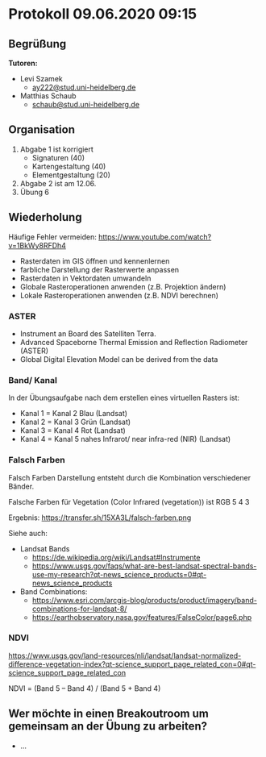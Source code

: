 # Protokoll 09.06.2020 09:15

## Begrüßung

**Tutoren:**
- Levi Szamek
    - ay222@stud.uni-heidelberg.de
- Matthias Schaub
    - schaub@stud.uni-heidelberg.de


## Organisation

 1. Abgabe 1 ist korrigiert
    - Signaturen (40)
    - Kartengestaltung (40)
    - Elementgestaltung (20)
2. Abgabe 2 ist am 12.06.
3. Übung 6


## Wiederholung

Häufige Fehler vermeiden:
https://www.youtube.com/watch?v=1BkWy8RFDh4

- Rasterdaten im GIS öffnen und kennenlernen
- farbliche Darstellung der Rasterwerte anpassen
- Rasterdaten in Vektordaten umwandeln
- Globale Rasteroperationen anwenden (z.B. Projektion ändern)
- Lokale Rasteroperationen anwenden (z.B. NDVI berechnen)


### ASTER

- Instrument an Board des Satelliten Terra.
- Advanced Spaceborne Thermal Emission and Reflection Radiometer (ASTER)
- Global Digital Elevation Model can be derived from the data


### Band/ Kanal

In der Übungsaufgabe nach dem erstellen eines virtuellen Rasters ist:
- Kanal 1 = Kanal 2 Blau (Landsat)
- Kanal 2 = Kanal 3 Grün (Landsat)
- Kanal 3 = Kanal 4 Rot (Landsat)
- Kanal 4 = Kanal 5 nahes Infrarot/ near infra-red (NIR) (Landsat)


### Falsch Farben

Falsch Farben Darstellung entsteht durch die Kombination verschiedener Bänder.

Falsche Farben für Vegetation (Color Infrared (vegetation)) ist RGB 5 4 3

Ergebnis: https://transfer.sh/15XA3L/falsch-farben.png

Siehe auch:
- Landsat Bands
    - https://de.wikipedia.org/wiki/Landsat#Instrumente
    - https://www.usgs.gov/faqs/what-are-best-landsat-spectral-bands-use-my-research?qt-news_science_products=0#qt-news_science_products
- Band Combinations:
    - https://www.esri.com/arcgis-blog/products/product/imagery/band-combinations-for-landsat-8/
    - https://earthobservatory.nasa.gov/features/FalseColor/page6.php


### NDVI

https://www.usgs.gov/land-resources/nli/landsat/landsat-normalized-difference-vegetation-index?qt-science_support_page_related_con=0#qt-science_support_page_related_con

NDVI = (Band 5 – Band 4) / (Band 5 + Band 4)


## Wer möchte in einen Breakoutroom um gemeinsam an der Übung zu arbeiten?

- ...


